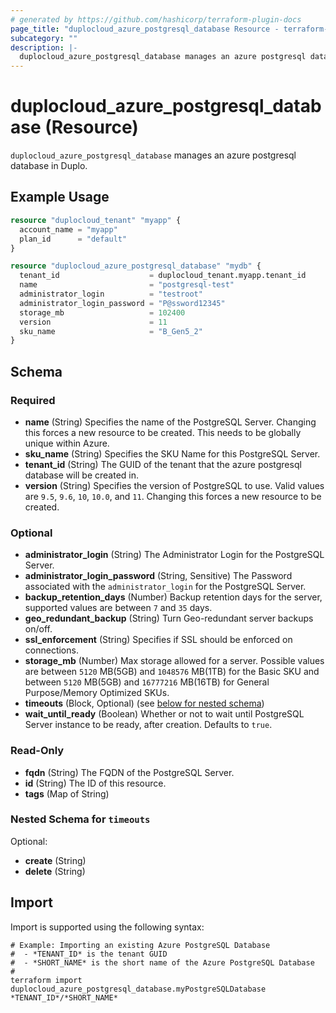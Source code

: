 ```yaml
---
# generated by https://github.com/hashicorp/terraform-plugin-docs
page_title: "duplocloud_azure_postgresql_database Resource - terraform-provider-duplocloud"
subcategory: ""
description: |-
  duplocloud_azure_postgresql_database manages an azure postgresql database in Duplo.
---
```


# duplocloud_azure_postgresql_database (Resource)

`duplocloud_azure_postgresql_database` manages an azure postgresql database in Duplo.

## Example Usage

```terraform
resource "duplocloud_tenant" "myapp" {
  account_name = "myapp"
  plan_id      = "default"
}

resource "duplocloud_azure_postgresql_database" "mydb" {
  tenant_id                    = duplocloud_tenant.myapp.tenant_id
  name                         = "postgresql-test"
  administrator_login          = "testroot"
  administrator_login_password = "P@ssword12345"
  storage_mb                   = 102400
  version                      = 11
  sku_name                     = "B_Gen5_2"
}
```

<!-- schema generated by tfplugindocs -->
## Schema

### Required

- **name** (String) Specifies the name of the PostgreSQL Server. Changing this forces a new resource to be created. This needs to be globally unique within Azure.
- **sku_name** (String) Specifies the SKU Name for this PostgreSQL Server.
- **tenant_id** (String) The GUID of the tenant that the azure postgresql database will be created in.
- **version** (String) Specifies the version of PostgreSQL to use. Valid values are `9.5`, `9.6`, `10`, `10.0`, and `11`. Changing this forces a new resource to be created.

### Optional

- **administrator_login** (String) The Administrator Login for the PostgreSQL Server.
- **administrator_login_password** (String, Sensitive) The Password associated with the `administrator_login` for the PostgreSQL Server.
- **backup_retention_days** (Number) Backup retention days for the server, supported values are between `7` and `35` days.
- **geo_redundant_backup** (String) Turn Geo-redundant server backups on/off.
- **ssl_enforcement** (String) Specifies if SSL should be enforced on connections.
- **storage_mb** (Number) Max storage allowed for a server. Possible values are between `5120` MB(5GB) and `1048576` MB(1TB) for the Basic SKU and between `5120` MB(5GB) and `16777216` MB(16TB) for General Purpose/Memory Optimized SKUs.
- **timeouts** (Block, Optional) (see [below for nested schema](#nestedblock--timeouts))
- **wait_until_ready** (Boolean) Whether or not to wait until PostgreSQL Server instance to be ready, after creation. Defaults to `true`.

### Read-Only

- **fqdn** (String) The FQDN of the PostgreSQL Server.
- **id** (String) The ID of this resource.
- **tags** (Map of String)

<a id="nestedblock--timeouts"></a>
### Nested Schema for `timeouts`

Optional:

- **create** (String)
- **delete** (String)

## Import

Import is supported using the following syntax:

```shell
# Example: Importing an existing Azure PostgreSQL Database
#  - *TENANT_ID* is the tenant GUID
#  - *SHORT_NAME* is the short name of the Azure PostgreSQL Database
#
terraform import duplocloud_azure_postgresql_database.myPostgreSQLDatabase *TENANT_ID*/*SHORT_NAME*
```
